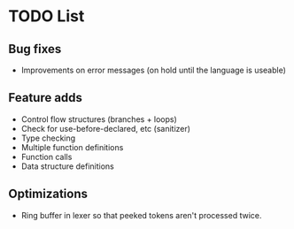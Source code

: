 # TODO List

## Bug fixes
- Improvements on error messages (on hold until the language is useable)

## Feature adds
- Control flow structures (branches + loops)
- Check for use-before-declared, etc (sanitizer)
- Type checking
- Multiple function definitions
- Function calls
- Data structure definitions

## Optimizations
- Ring buffer in lexer so that peeked tokens aren't processed twice.
